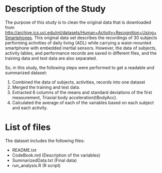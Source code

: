 # Description of the Study
The purpose of this study is to clean the original data that is downloaded from http://archive.ics.uci.edu/ml/datasets/Human+Activity+Recognition+Using+Smartphones. This original data set describes the recordings of 30 subjects performing activities of daily living (ADL) while carrying a waist-mounted smartphone with embedded inertial sensors. However, the data of subjects, activity lables, and performance records are saved in different files, and the training data and test data are also separated.

So, in this study, the following steps were performed to get a readable and summarized dataset:
1. Combined the data of subjects, activities, records into one dataset
2. Merged the training and test data. 
3. Extracted 6 columns of the means and standard deviations of the first measurement, Triaxial body acceleration(tBodyAcc). 
4. Calculated the average of each of the variables based on each subject and each activity. 

# List of files
The dataset includes the following files:
* README.txt
* CodeBook.md (Description of the variables)
* SummarizedData.txt (Final data)
* run_analysis.R (R script)
